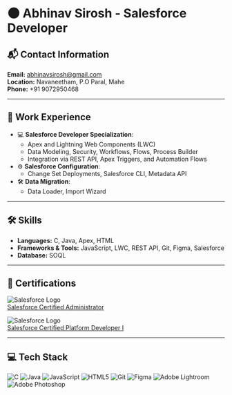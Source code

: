# 🌑 **Abhinav Sirosh** - Salesforce Developer  

## 📬 Contact Information  
**Email:** [abhinavsirosh@gmail.com](mailto:abhinavsirosh@gmail.com)  
**Location:** Navaneetham, P.O Paral, Mahe  
**Phone:** +91 9072950468  

---

## 💼 Work Experience  
- 💻 **Salesforce Developer Specialization**:  
   - Apex and Lightning Web Components (LWC)  
   - Data Modeling, Security, Workflows, Flows, Process Builder  
   - Integration via REST API, Apex Triggers, and Automation Flows  
- ⚙️ **Salesforce Configuration**:  
   - Change Set Deployments, Salesforce CLI, Metadata API  
- 🛠 **Data Migration**:  
   - Data Loader, Import Wizard  

---

## 🛠 Skills  
- **Languages:** C, Java, Apex, HTML  
- **Frameworks & Tools:** JavaScript, LWC, REST API, Git, Figma, Salesforce  
- **Database:** SOQL  

---

## 🏅 Certifications  
![Salesforce Logo](https://img.shields.io/badge/Salesforce-Administrator-%23296d98.svg?style=flat&logo=salesforce&logoColor=white)  
[Salesforce Certified Administrator](https://drive.google.com/file/d/1Yn9hGcKFLBVarQBOCvE-67zb6lOf8oQL/view?usp=drive_link)  

![Salesforce Logo](https://img.shields.io/badge/Salesforce-Platform%20Developer%20I-%23296d98.svg?style=flat&logo=salesforce&logoColor=white)  
[Salesforce Certified Platform Developer I](https://drive.google.com/file/d/1nzKFBoK35pQOOlP2N-CyWLtFfEPsTjyY/view?usp=drive_link)  

---

## 💻 Tech Stack  
![C](https://img.shields.io/badge/c-%2300599C.svg?style=for-the-badge&logo=c&logoColor=white) 
![Java](https://img.shields.io/badge/java-%23ED8B00.svg?style=for-the-badge&logo=openjdk&logoColor=white) 
![JavaScript](https://img.shields.io/badge/javascript-%23323330.svg?style=for-the-badge&logo=javascript&logoColor=%23F7DF1E) 
![HTML5](https://img.shields.io/badge/html5-%23E34F26.svg?style=for-the-badge&logo=html5&logoColor=white) 
![Git](https://img.shields.io/badge/git-%23F05033.svg?style=for-the-badge&logo=git&logoColor=white) 
![Figma](https://img.shields.io/badge/figma-%23F24E1E.svg?style=for-the-badge&logo=figma&logoColor=white) 
![Adobe Lightroom](https://img.shields.io/badge/Adobe%20Lightroom-31A8FF.svg?style=for-the-badge&logo=Adobe%20Lightroom&logoColor=white) 
![Adobe Photoshop](https://img.shields.io/badge/adobe%20photoshop-%2331A8FF.svg?style=for-the-badge&logo=adobe%20photoshop&logoColor=white)
